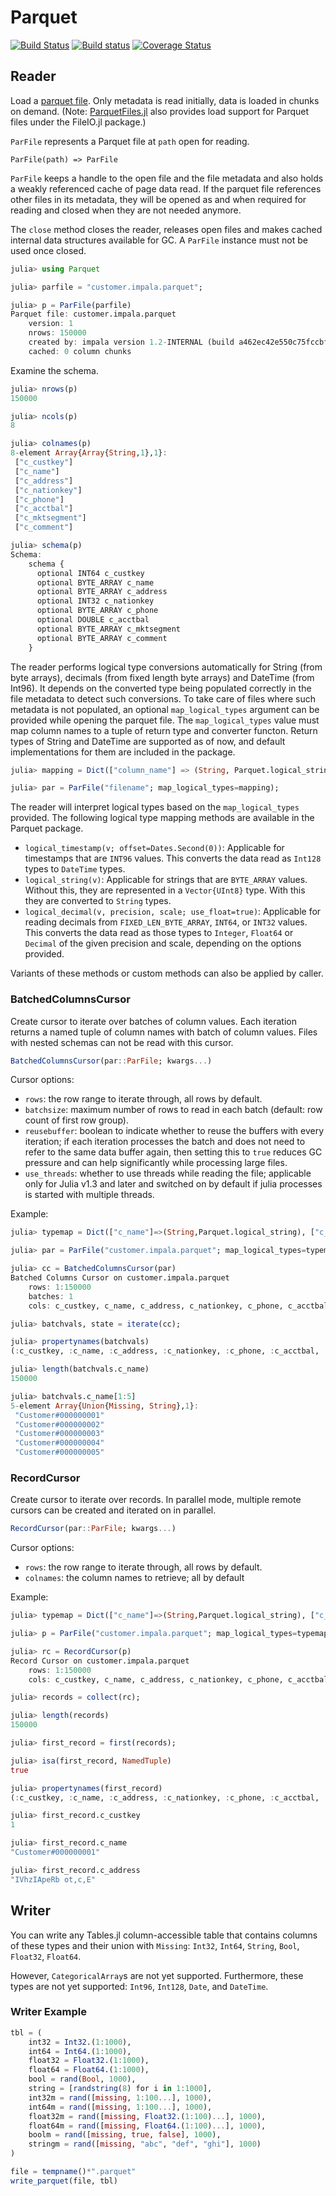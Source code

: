 # Parquet

[![Build Status](https://travis-ci.org/JuliaIO/Parquet.jl.svg?branch=master)](https://travis-ci.org/JuliaIO/Parquet.jl)
[![Build status](https://ci.appveyor.com/api/projects/status/gx8pvdiiery74r9l/branch/master?svg=true)](https://ci.appveyor.com/project/tanmaykm/parquet-jl-cufdj/branch/master)
[![Coverage Status](https://coveralls.io/repos/github/JuliaIO/Parquet.jl/badge.svg?branch=master)](https://coveralls.io/github/JuliaIO/Parquet.jl?branch=master)

## Reader

Load a [parquet file](https://en.wikipedia.org/wiki/Apache_Parquet). Only metadata is read initially, data is loaded in chunks on demand. (Note: [ParquetFiles.jl](https://github.com/queryverse/ParquetFiles.jl) also provides load support for Parquet files under the FileIO.jl package.)

`ParFile` represents a Parquet file at `path` open for reading.

```
ParFile(path) => ParFile
```

`ParFile` keeps a handle to the open file and the file metadata and also holds a weakly referenced cache of page data read. If the parquet file references other files in its metadata, they will be opened as and when required for reading and closed when they are not needed anymore.

The `close` method closes the reader, releases open files and makes cached internal data structures available for GC. A `ParFile` instance must not be used once closed.

```julia
julia> using Parquet

julia> parfile = "customer.impala.parquet";

julia> p = ParFile(parfile)
Parquet file: customer.impala.parquet
    version: 1
    nrows: 150000
    created by: impala version 1.2-INTERNAL (build a462ec42e550c75fccbff98c720f37f3ee9d55a3)
    cached: 0 column chunks
```

Examine the schema.

```julia
julia> nrows(p)
150000

julia> ncols(p)
8

julia> colnames(p)
8-element Array{Array{String,1},1}:
 ["c_custkey"]
 ["c_name"]
 ["c_address"]
 ["c_nationkey"]
 ["c_phone"]
 ["c_acctbal"]
 ["c_mktsegment"]
 ["c_comment"]

julia> schema(p)
Schema:
    schema {
      optional INT64 c_custkey
      optional BYTE_ARRAY c_name
      optional BYTE_ARRAY c_address
      optional INT32 c_nationkey
      optional BYTE_ARRAY c_phone
      optional DOUBLE c_acctbal
      optional BYTE_ARRAY c_mktsegment
      optional BYTE_ARRAY c_comment
    }
```

The reader performs logical type conversions automatically for String (from byte arrays), decimals (from fixed length byte arrays) and DateTime (from Int96). It depends on the converted type being populated correctly in the file metadata to detect such conversions. To take care of files where such metadata is not populated, an optional `map_logical_types` argument can be provided while opening the parquet file. The `map_logical_types` value must map column names to a tuple of return type and converter functon. Return types of String and DateTime are supported as of now, and default implementations for them are included in the package.

```julia
julia> mapping = Dict(["column_name"] => (String, Parquet.logical_string));

julia> par = ParFile("filename"; map_logical_types=mapping);
```

The reader will interpret logical types based on the `map_logical_types` provided. The following logical type mapping methods are available in the Parquet package.

- `logical_timestamp(v; offset=Dates.Second(0))`: Applicable for timestamps that are `INT96` values. This converts the data read as `Int128` types to `DateTime` types.
- `logical_string(v)`: Applicable for strings that are `BYTE_ARRAY` values. Without this, they are represented in a `Vector{UInt8}` type. With this they are converted to `String` types.
- `logical_decimal(v, precision, scale; use_float=true)`: Applicable for reading decimals from `FIXED_LEN_BYTE_ARRAY`, `INT64`, or `INT32` values. This converts the data read as those types to `Integer`, `Float64` or `Decimal` of the given precision and scale, depending on the options provided.

Variants of these methods or custom methods can also be applied by caller.

### BatchedColumnsCursor

Create cursor to iterate over batches of column values. Each iteration returns a named tuple of column names with batch of column values. Files with nested schemas can not be read with this cursor.

```julia
BatchedColumnsCursor(par::ParFile; kwargs...)
```

Cursor options:
- `rows`: the row range to iterate through, all rows by default.
- `batchsize`: maximum number of rows to read in each batch (default: row count of first row group).
- `reusebuffer`: boolean to indicate whether to reuse the buffers with every iteration; if each iteration processes the batch and does not need to refer to the same data buffer again, then setting this to `true` reduces GC pressure and can help significantly while processing large files.
- `use_threads`: whether to use threads while reading the file; applicable only for Julia v1.3 and later and switched on by default if julia processes is started with multiple threads.

Example:

```julia
julia> typemap = Dict(["c_name"]=>(String,Parquet.logical_string), ["c_address"]=>(String,Parquet.logical_string));

julia> par = ParFile("customer.impala.parquet"; map_logical_types=typemap);

julia> cc = BatchedColumnsCursor(par)
Batched Columns Cursor on customer.impala.parquet
    rows: 1:150000
    batches: 1
    cols: c_custkey, c_name, c_address, c_nationkey, c_phone, c_acctbal, c_mktsegment, c_comment

julia> batchvals, state = iterate(cc);

julia> propertynames(batchvals)
(:c_custkey, :c_name, :c_address, :c_nationkey, :c_phone, :c_acctbal, :c_mktsegment, :c_comment)

julia> length(batchvals.c_name)
150000

julia> batchvals.c_name[1:5]
5-element Array{Union{Missing, String},1}:
 "Customer#000000001"
 "Customer#000000002"
 "Customer#000000003"
 "Customer#000000004"
 "Customer#000000005"
```

### RecordCursor

Create cursor to iterate over records. In parallel mode, multiple remote cursors can be created and iterated on in parallel.

```julia
RecordCursor(par::ParFile; kwargs...)
```

Cursor options:
- `rows`: the row range to iterate through, all rows by default.
- `colnames`: the column names to retrieve; all by default

Example:

```julia
julia> typemap = Dict(["c_name"]=>(String,Parquet.logical_string), ["c_address"]=>(String,Parquet.logical_string));

julia> p = ParFile("customer.impala.parquet"; map_logical_types=typemap);

julia> rc = RecordCursor(p)
Record Cursor on customer.impala.parquet
    rows: 1:150000
    cols: c_custkey, c_name, c_address, c_nationkey, c_phone, c_acctbal, c_mktsegment, c_comment

julia> records = collect(rc);

julia> length(records)
150000

julia> first_record = first(records);

julia> isa(first_record, NamedTuple)
true

julia> propertynames(first_record)
(:c_custkey, :c_name, :c_address, :c_nationkey, :c_phone, :c_acctbal, :c_mktsegment, :c_comment)

julia> first_record.c_custkey
1

julia> first_record.c_name
"Customer#000000001"

julia> first_record.c_address
"IVhzIApeRb ot,c,E"
```

## Writer

You can write any Tables.jl column-accessible table that contains columns of these types and their union with `Missing`: `Int32`, `Int64`, `String`, `Bool`, `Float32`, `Float64`.

However, `CategoricalArray`s are not yet supported. Furthermore, these types are not yet supported: `Int96`, `Int128`, `Date`, and `DateTime`.

### Writer Example

```julia
tbl = (
    int32 = Int32.(1:1000),
    int64 = Int64.(1:1000),
    float32 = Float32.(1:1000),
    float64 = Float64.(1:1000),
    bool = rand(Bool, 1000),
    string = [randstring(8) for i in 1:1000],
    int32m = rand([missing, 1:100...], 1000),
    int64m = rand([missing, 1:100...], 1000),
    float32m = rand([missing, Float32.(1:100)...], 1000),
    float64m = rand([missing, Float64.(1:100)...], 1000),
    boolm = rand([missing, true, false], 1000),
    stringm = rand([missing, "abc", "def", "ghi"], 1000)
)

file = tempname()*".parquet"
write_parquet(file, tbl)
```
